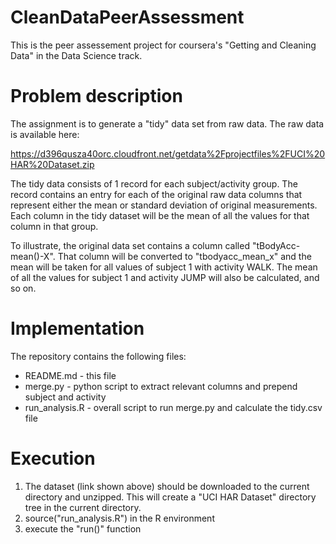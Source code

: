 CleanDataPeerAssessment
=======================

This is the peer assessement project for coursera's "Getting and
Cleaning Data" in the Data Science track.

# Problem description

The assignment is to generate a "tidy" data set from raw data. The raw
data is available here:

https://d396qusza40orc.cloudfront.net/getdata%2Fprojectfiles%2FUCI%20HAR%20Dataset.zip 

The tidy data consists of 1 record for each subject/activity
group. The record contains an entry for each of the original raw data
columns that represent either the mean or standard deviation of
original measurements. Each column in the tidy dataset will be the
mean of all the values for that column in that group.

To illustrate, the original data set contains a column called
"tBodyAcc-mean()-X". That column will be converted to
"tbodyacc_mean_x" and the mean will be taken for all values of subject
1 with activity WALK. The mean of all the values for subject 1 and
activity JUMP will also be calculated, and so on.

# Implementation

The repository contains the following files:
* README.md - this file
* merge.py - python script to extract relevant columns and prepend subject and activity
* run_analysis.R - overall script to run merge.py and calculate the tidy.csv file

# Execution

1. The dataset (link shown above) should be downloaded to the current
   directory and unzipped. This will create a "UCI HAR Dataset" directory
   tree in the current directory.
2. source("run_analysis.R") in the R environment
3. execute the "run()" function

